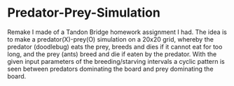 # Predator-Prey-Simulation

Remake I made of a Tandon Bridge homework assignment I had. The idea is to make a predator(X)-prey(O) simulation on a 20x20 grid, whereby the predator (doodlebug) eats the prey, breeds and dies if it cannot eat for too long, and the prey (ants) breed and die if eaten by the predator. With the given input parameters of the breeding/starving intervals a cyclic pattern is seen between predators dominating the board and prey dominating the board.
